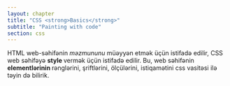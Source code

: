 ```yaml
---
layout: chapter
title: "CSS <strong>Basics</strong>"
subtitle: "Painting with code"
section: css
---
```


HTML web-səhifənin <em> məzmununu </em> müəyyən etmək üçün istifadə edilir, CSS web səhifəyə <strong> style </strong> vermək üçün istifadə edilir. Bu, web səhifənin <strong> elementlərinin </strong> rənglərini, şriftlərini, ölçülərini, istiqamətini css vasitəsi ilə təyin də bilirik.
